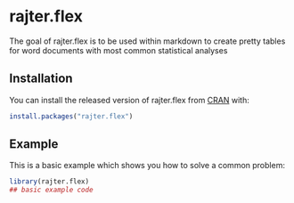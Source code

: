 
# rajter.flex

<!-- badges: start -->
<!-- badges: end -->

The goal of rajter.flex is to be used within markdown to create pretty tables for word documents with most common statistical analyses

## Installation

You can install the released version of rajter.flex from [CRAN](https://CRAN.R-project.org) with:

``` r
install.packages("rajter.flex")
```

## Example

This is a basic example which shows you how to solve a common problem:

``` r
library(rajter.flex)
## basic example code
```

